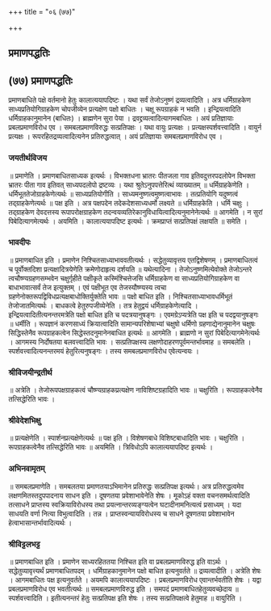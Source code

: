 +++
title = "०६ (७७)"

+++


## प्रमाणपद्धतिः

## (७७) **प्रमाणपद्धतिः**

प्रमाणबाधिते पक्षे वर्तमानो हेतुः कालात्ययापदिष्टः । यथा सर्वं तेजोऽनुष्णं द्रव्यत्वादिति । अत्र धर्मिग्राहकेण साध्यप्रतियोगिग्राहकेण चोपजीव्येन प्रत्यक्षेण पक्षो बाधितः । चक्षू रूपग्राहकं न भवति । इन्द्रियत्वादिति धर्मिग्राहकानुमानेन (बाधितः) । ब्राह्मणेन सुरा पेया । द्रवद्द्रव्यत्वादित्यागमबाधितः । अयं प्रतिज्ञायाः प्रबलप्रमाणविरोध एव । समबलप्रमाणविरुद्धः सत्प्रतिपक्षः । यथा वायुः प्रत्यक्षः । प्रत्यक्षस्पर्शवत्त्वादिति । वायुर्न प्रत्यक्षः । रूपरहितद्रव्यत्वादित्यनेन प्रतिरुद्धत्वात् । अयं प्रतिज्ञायाः समबलप्रमाणविरोध एव ।

### **जयतीर्थविजय**

॥ प्रमाणेति । प्रमाणबाधितसाध्यक इत्यर्थः । विभक्तधना भ्रातरः पीतजला गाव इतिवदुत्तरपदलोपेन विभक्ता भ्रातरः पीता गाव इतिवत् साध्यपदलोपो द्रष्टव्यः । यथा श्रुतेऽनुपपत्तेरित्थं व्याख्यातम् ॥ धर्मिग्राहकेणेति । धर्मिभूततेजोग्राहकेणेत्यर्थः ॥ साध्यप्रतियोगीति । साध्यमनुष्णत्वमुष्णत्वाभावः । तत्प्रतियोगि यदुष्णत्वं तद्ग्राहकेणेत्यर्थः ॥ पक्ष इति । अत्र पक्षपदेन तदेकदेशसाध्यधर्मो लक्ष्यते ॥ धर्मिग्राहकेति । धर्मि चक्षुः । तद्ग्राहकेण देवदत्तस्य रूपापरोक्षग्राहकेण तदन्वयव्यतिरेकानुविधायित्वादित्यनुमानेनेत्यर्थः ॥ आगमेति । न सुरां पिबेदित्यागमेत्यर्थः । अयमिति । कालात्ययापदिष्ट इत्यर्थः । क्रमप्राप्तं सत्प्रतिपक्षं लक्षयति ॥ समेति ।

### **भावदीपः**

॥ प्रमाणबाधित इति । प्रमाणेन निश्चितसाध्याभाववतीत्यर्थः । सद्धेतुव्यावृत्तय एतद्विशेषणम् । प्रमाणबाधितत्वं च पूर्वोक्तदिशा प्रत्यक्षादित्रयेणेति क्रमेणोदाहृत्य दर्शयति ॥ यथेत्यादिना । तेजोऽनुष्णमित्येवोक्ते तेजोऽन्तरे त्वचौष्ण्यग्रहणसम्भवेन चक्षुर्गृहीते पक्षीकृते कस्मिंश्चित्तेजसि धर्मिग्राहकेण वा साध्यप्रतियोगिग्राहकेण वा बाधाभावात्सर्वं तेज इत्युक्तम् । एवं पक्षीभूत एव तेजस्यौष्ण्यस्य त्वचा ग्रहणेनोक्तरूपद्विविधप्रत्यक्षबाधोक्तिर्युक्तेति भावः ॥ पक्षो बाधित इति । निश्चितसाध्याभावधर्मिभूतं तेजोजातमित्यर्थः । बाधकत्वे हेतुरुपजीव्येनेति । तत्र हेतुद्वयं धर्मिग्राहकेणेत्यादि । इन्द्रियत्वादितीत्यनन्तरमत्रेति पक्षो बाधित इति च पदत्रयानुषङ्गः । एवमग्रेऽप्यत्रेति पक्ष इति च पदद्वयानुषङ्गः ॥ धर्मीति । रूपज्ञानं करणसाध्यं क्रियात्वादिति सामान्यपरिशेषाभ्यां चक्षुषो धर्मिणो ग्रहणाद्येनानुमानेन चक्षुषः सिद्धिस्तेनैव रूपग्राहकत्वेन सिद्धेस्तदनुमानेनबाधित इत्यर्थः ॥ आगमेति । ब्राह्मणो न सुरां पिबेदित्यागमेनेत्यर्थः । आगमस्य निर्दोषतया बलवत्त्वादिति भावः । सत्प्रतिपक्षस्य लक्षणोदाहरणपूर्वमन्तर्भावमाह ॥ समबलेति । स्पर्शवत्त्वादित्यनन्तरमयं हेतुरित्यनुषङ्गः । तस्य समबलप्रमाणविरोध एवेत्यन्वयः ।

### **श्रीविजयीन्द्रतीर्थ**

॥ अत्रेति । तेजोरूपपक्षग्राहकत्वं चौष्ण्यग्राहकप्रत्यक्षेण नाविशिष्टग्रहादिति भावः ॥ चक्षुरिति । रूपग्राहकत्वेनैव तत्सिद्धेरिति भावः ।

### **श्रीवेदेशभिक्षु**

॥ प्रत्यक्षेणेति । स्पार्शनप्रत्यक्षेणेत्यर्थः ॥ पक्ष इति । विशेषणबाधे विशिष्टबाधादिति भावः । चक्षुरिति । रूपग्राहकत्वेनैव तत्सिद्धेरिति भावः ॥ अयमिति । त्रिविधोऽपि कालात्ययापदिष्ट इत्यर्थः ।

### **अभिनवामृतम्**

॥ समबलप्रमाणेति । समबलतया प्रमाणतयाऽभिमानेन प्रतिरुद्धः सत्प्रतिपक्ष इत्यर्थः। अत्र प्रतिरुद्धत्वमेव लक्षणमितस्तदुपपादनाय साधन इति । दूषणतया प्रवेशाभावेनेति शेषः । मूकोऽहं वक्ता वचनसमर्थत्वादिति तत्साधने प्राप्तस्य स्वक्रियाविरोधस्य तथा प्रयत्नान्तरव्यङ्ग्यत्वेन घटादीनामनित्यत्वं प्रसाध्यम् । यदा साधयति वर्णा नित्या विभुत्वादिति । तन्न । प्राप्तस्वन्यायविरोधस्य च साधने दूषणतया प्रवेशाभावेन हेत्वाभासान्तर्भावादित्यर्थः ।

### **श्रीविट्टलभट्ट**

॥ प्रमाणबाधित इति । प्रमाणेन साध्यरहिततया निश्चित इति वा प्रबलप्रमाणविरुद्ध इति वाऽर्थः । सद्धेतुव्यावृत्त्यर्थं प्रमाणबाधितपदम् । धर्मिग्राहकानुमानेन पक्षो बाधित इत्यनुवर्तते ॥ द्रव्यत्वादीति । अत्रेति शेषः । आगमबाधितः पक्ष इत्यनुवर्तते । अयमपि कालात्ययापदिष्टः । प्रबलप्रमाणविरोध एवान्तर्भवतीति शेषः । यद्वा प्रबलप्रमाणविरोध एव भवतीत्यर्थः ॥ समबलप्रमाणविरुद्ध इति । समपदं प्रमाणबाधितहेतुव्यवच्छेदाय ॥ स्पर्शवत्त्वादिति । इतीत्यनन्तरं हेतुः सत्प्रतिपक्ष इति शेषः । तस्य सत्प्रतिपक्षत्वे हेतुमाह ॥ वायुरिति ।

